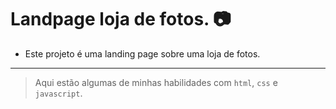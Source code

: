 # Landpage loja de fotos. 📷

- Este projeto é uma landing page sobre uma loja de fotos.
---
 >Aqui estão algumas de minhas habilidades com `html`, `css` e `javascript`.